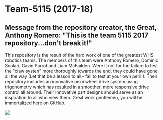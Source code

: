 # Team-5115 (2017-18)
## Message from the repository creator, the Great, Anthony Romero: "This is the team 5115 2017 repository...don't break it!"

This repository is the result of the hard work of one of the greatest WHS robotics teams.  The members of this team were Anthony Romero, Dominic Scolari, Gavin Parrot and Liam McFadden.  Were it not for the failure to test the "claw systen" more thoroughly towards the end, they could have gone all the way (Let that be a lesson to all - fail to test at your own peril!).  Their repository includes an innovative omni wheel drive system using trigonometry which has resulted in a smoother, more responsive drive control all around.  Their innovative part designs should serve as an inspiration to all who view them.  Great work gentlemen, you will be immortalized here on GitHub.

<img src="https://lh3.googleusercontent.com/kvQBl5aCcccoLb4RHEYZY339fdpB9FxvzIIx4kQw9mzGhcA_W7SmnpcMI5m89KsalyYBctcJF6fgi_koofvFP2p78LxnevmC6sfLXb7h1Kl7rSAAlc8b2Ai3SJkVkshcGz5Fm1YFpvk6tZOwPlEdBIwqqzi7Qvyx-vwBU_ZY2IE21IahKGY_kvR56qF4_9GIwPEwAk9lckHroTNPD7QVeqPMkD62UC8aCpG4Dw572rn-gq7thu_zepBBWb3t-zjgQu5IorjUsfz_D3K5YclPVE5OG4MVAJvE21OCgOwJjigCDDm6V-S52Fz7OCKJmcGGAjwwNmiEQA75jamL3Sl-_FzbTGsk4hkS2oGPjq3iEO3P2M5w37PB1d2rc2dBA0j4rouN7Ip1m999NJ2d4V-KUrb-hU41LvfbWsaZzpHNq5IF9H-V-RLuWUMG7_Fua0TuLvb-to8otld3MpvOZD8eEFKhxfMnTTsNmRDi2rZeUngQiAqGLiY2NW2afjeCtLXUrML5jX_IL7h14DlbqRsWh2_WwULR2O9NrNi7lfRJmAG0r6rSD_rxCsxr_GS6x33WSP3lyTKd3NwgbveivTYEttQbB6skbOTHSYhAL554lhLOsRF2jbu7qpYRbSwMdKyJ_A1AWNsVOkEMiO26IR3CtQg4TdcW5QN_ZfC4scqUe5uIt25diiAhRWiArKcOGA=w1605-h903-no?authuser=0">
